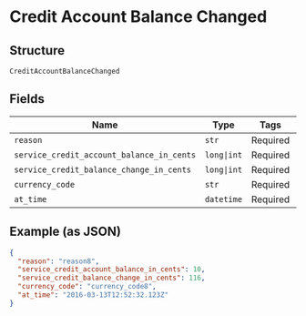 
# Credit Account Balance Changed

## Structure

`CreditAccountBalanceChanged`

## Fields

| Name | Type | Tags | Description |
|  --- | --- | --- | --- |
| `reason` | `str` | Required | - |
| `service_credit_account_balance_in_cents` | `long\|int` | Required | - |
| `service_credit_balance_change_in_cents` | `long\|int` | Required | - |
| `currency_code` | `str` | Required | - |
| `at_time` | `datetime` | Required | - |

## Example (as JSON)

```json
{
  "reason": "reason8",
  "service_credit_account_balance_in_cents": 10,
  "service_credit_balance_change_in_cents": 116,
  "currency_code": "currency_code8",
  "at_time": "2016-03-13T12:52:32.123Z"
}
```

